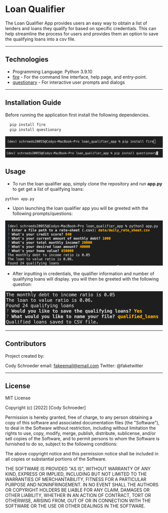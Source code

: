 # Loan Qualifier

The Loan Qualifier App provides users an easy way to obtain a list of lenders and loans they qualify for based on specific credentials. This can help streamline the process for users and provides them an option to save the qualifying loans into a csv file.

---

## Technologies

* Programming Language: Python 3.9.10
* [fire](https://github.com/google/python-fire) - For the command line interface, help page, and entry-point.
* [questionary](https://github.com/tmbo/questionary) - For interactive user prompts and dialogs

---

## Installation Guide

Before running the application first install the following dependencies.

```python3
  pip install fire
  pip install questionary
```
![install fire](loan_qualifier_app/Images/install_fire.png?raw=true "install file")
![install questionary](loan_qualifier_app/Images/install_questionary.png?raw=true "install questionary")

## Usage

* To run the loan qualifier app, simply clone the repository and run **app.py** to get get a list of qualifying loans:

```python3
python app.py
```

* Upon launching the loan qualifier app you will be greeted with the following prompts/questions:
    
![initial loan qualifier prompts](loan_qualifier_app/Images/user_credentials_results.png?raw=true "user credentials")

* After inputting in credentials, the qualifier information and number of qualifying loans will display. you will then be greeted with the following question:

![saving list of qualified loans](loan_qualifier_app/Images/saved_qualifying_loans.png?raw=true "list of qualified loans")

---

## Contributors

Project created by:

Cody Schroeder
email: fakeemail@email.com
Twitter: @faketwitter

---

## License

MIT License

Copyright (c) [2022] [Cody Schroeder]

Permission is hereby granted, free of charge, to any person obtaining a copy
of this software and associated documentation files (the "Software"), to deal
in the Software without restriction, including without limitation the rights
to use, copy, modify, merge, publish, distribute, sublicense, and/or sell
copies of the Software, and to permit persons to whom the Software is
furnished to do so, subject to the following conditions:

The above copyright notice and this permission notice shall be included in all
copies or substantial portions of the Software.

THE SOFTWARE IS PROVIDED "AS IS", WITHOUT WARRANTY OF ANY KIND, EXPRESS OR
IMPLIED, INCLUDING BUT NOT LIMITED TO THE WARRANTIES OF MERCHANTABILITY,
FITNESS FOR A PARTICULAR PURPOSE AND NONINFRINGEMENT. IN NO EVENT SHALL THE
AUTHORS OR COPYRIGHT HOLDERS BE LIABLE FOR ANY CLAIM, DAMAGES OR OTHER
LIABILITY, WHETHER IN AN ACTION OF CONTRACT, TORT OR OTHERWISE, ARISING FROM,
OUT OF OR IN CONNECTION WITH THE SOFTWARE OR THE USE OR OTHER DEALINGS IN THE
SOFTWARE.
